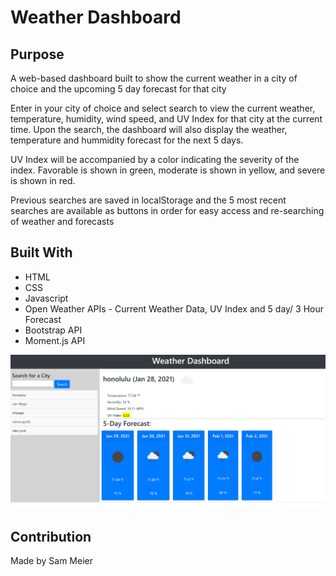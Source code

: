 # Weather Dashboard

## Purpose
A web-based dashboard built to show the current weather in a city of choice and the upcoming 5 day forecast for that city


Enter in your city of choice and select search to view the current weather, temperature, humidity, wind speed, and UV Index for that city at the current time. Upon the search, the dashboard will also display the weather, temperature and hummidity forecast for the next 5 days. 

UV Index will be accompanied by a color indicating the severity of the index. Favorable is shown in green, moderate is shown in yellow, and severe is shown in red. 

Previous searches are saved in localStorage and the 5 most recent searches are available as buttons in order for easy access and re-searching of weather and forecasts

## Built With
* HTML
* CSS
* Javascript
* Open Weather APIs - Current Weather Data, UV Index and 5 day/ 3 Hour Forecast
* Bootstrap API
* Moment.js API


![screenshot](assets/images/hw6_screenie.png)

## Contribution
Made by Sam Meier
